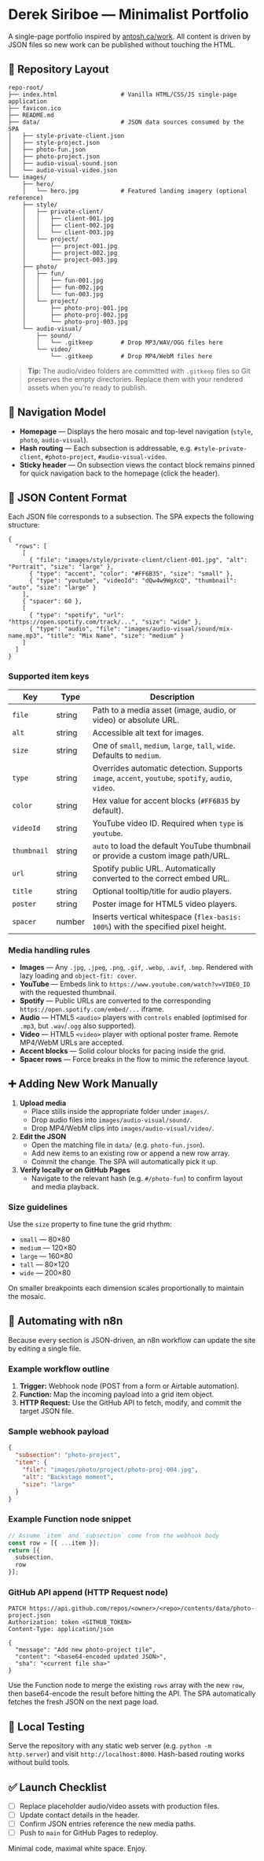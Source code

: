 # Derek Siriboe — Minimalist Portfolio

A single-page portfolio inspired by [antosh.ca/work](https://antosh.ca/work). All content is driven by JSON files so new work can be published without touching the HTML.

## 📁 Repository Layout
```
repo-root/
├── index.html                  # Vanilla HTML/CSS/JS single-page application
├── favicon.ico
├── README.md
├── data/                       # JSON data sources consumed by the SPA
│   ├── style-private-client.json
│   ├── style-project.json
│   ├── photo-fun.json
│   ├── photo-project.json
│   ├── audio-visual-sound.json
│   └── audio-visual-video.json
└── images/
    ├── hero/
    │   └── hero.jpg            # Featured landing imagery (optional reference)
    ├── style/
    │   ├── private-client/
    │   │   ├── client-001.jpg
    │   │   ├── client-002.jpg
    │   │   └── client-003.jpg
    │   └── project/
    │       ├── project-001.jpg
    │       ├── project-002.jpg
    │       └── project-003.jpg
    ├── photo/
    │   ├── fun/
    │   │   ├── fun-001.jpg
    │   │   ├── fun-002.jpg
    │   │   └── fun-003.jpg
    │   └── project/
    │       ├── photo-proj-001.jpg
    │       ├── photo-proj-002.jpg
    │       └── photo-proj-003.jpg
    └── audio-visual/
        ├── sound/
        │   └── .gitkeep        # Drop MP3/WAV/OGG files here
        └── video/
            └── .gitkeep        # Drop MP4/WebM files here
```
> **Tip:** The audio/video folders are committed with `.gitkeep` files so Git preserves the empty directories. Replace them with your rendered assets when you're ready to publish.

## 🧭 Navigation Model
- **Homepage** — Displays the hero mosaic and top-level navigation (`style`, `photo`, `audio-visual`).
- **Hash routing** — Each subsection is addressable, e.g. `#style-private-client`, `#photo-project`, `#audio-visual-video`.
- **Sticky header** — On subsection views the contact block remains pinned for quick navigation back to the homepage (click the header).

## 🧾 JSON Content Format
Each JSON file corresponds to a subsection. The SPA expects the following structure:

```jsonc
{
  "rows": [
    [
      { "file": "images/style/private-client/client-001.jpg", "alt": "Portrait", "size": "large" },
      { "type": "accent", "color": "#FF6B35", "size": "small" },
      { "type": "youtube", "videoId": "dQw4w9WgXcQ", "thumbnail": "auto", "size": "large" }
    ],
    { "spacer": 60 },
    [
      { "type": "spotify", "url": "https://open.spotify.com/track/...", "size": "wide" },
      { "type": "audio", "file": "images/audio-visual/sound/mix-name.mp3", "title": "Mix Name", "size": "medium" }
    ]
  ]
}
```

### Supported item keys
| Key | Type | Description |
| --- | --- | --- |
| `file` | string | Path to a media asset (image, audio, or video) or absolute URL. |
| `alt` | string | Accessible alt text for images. |
| `size` | string | One of `small`, `medium`, `large`, `tall`, `wide`. Defaults to `medium`. |
| `type` | string | Overrides automatic detection. Supports `image`, `accent`, `youtube`, `spotify`, `audio`, `video`. |
| `color` | string | Hex value for accent blocks (`#FF6B35` by default). |
| `videoId` | string | YouTube video ID. Required when `type` is `youtube`. |
| `thumbnail` | string | `auto` to load the default YouTube thumbnail or provide a custom image path/URL. |
| `url` | string | Spotify public URL. Automatically converted to the correct embed URL. |
| `title` | string | Optional tooltip/title for audio players. |
| `poster` | string | Poster image for HTML5 video players. |
| `spacer` | number | Inserts vertical whitespace (`flex-basis: 100%`) with the specified pixel height. |

### Media handling rules
- **Images** — Any `.jpg`, `.jpeg`, `.png`, `.gif`, `.webp`, `.avif`, `.bmp`. Rendered with lazy loading and `object-fit: cover`.
- **YouTube** — Embeds link to `https://www.youtube.com/watch?v=VIDEO_ID` with the requested thumbnail.
- **Spotify** — Public URLs are converted to the corresponding `https://open.spotify.com/embed/...` iframe.
- **Audio** — HTML5 `<audio>` players with `controls` enabled (optimised for `.mp3`, but `.wav`/`.ogg` also supported).
- **Video** — HTML5 `<video>` player with optional poster frame. Remote MP4/WebM URLs are accepted.
- **Accent blocks** — Solid colour blocks for pacing inside the grid.
- **Spacer rows** — Force breaks in the flow to mimic the reference layout.

## ➕ Adding New Work Manually
1. **Upload media**
   - Place stills inside the appropriate folder under `images/`.
   - Drop audio files into `images/audio-visual/sound/`.
   - Drop MP4/WebM clips into `images/audio-visual/video/`.
2. **Edit the JSON**
   - Open the matching file in `data/` (e.g. `photo-fun.json`).
   - Add new items to an existing row or append a new row array.
   - Commit the change. The SPA will automatically pick it up.
3. **Verify locally or on GitHub Pages**
   - Navigate to the relevant hash (e.g. `#/photo-fun`) to confirm layout and media playback.

### Size guidelines
Use the `size` property to fine tune the grid rhythm:
- `small` — 80×80
- `medium` — 120×80
- `large` — 160×80
- `tall` — 80×120
- `wide` — 200×80

On smaller breakpoints each dimension scales proportionally to maintain the mosaic.

## 🤖 Automating with n8n
Because every section is JSON-driven, an n8n workflow can update the site by editing a single file.

### Example workflow outline
1. **Trigger:** Webhook node (POST from a form or Airtable automation).
2. **Function:** Map the incoming payload into a grid item object.
3. **HTTP Request:** Use the GitHub API to fetch, modify, and commit the target JSON file.

### Sample webhook payload
```json
{
  "subsection": "photo-project",
  "item": {
    "file": "images/photo/project/photo-proj-004.jpg",
    "alt": "Backstage moment",
    "size": "large"
  }
}
```

### Example Function node snippet
```javascript
// Assume `item` and `subsection` come from the webhook body
const row = [{ ...item }];
return [{
  subsection,
  row
}];
```

### GitHub API append (HTTP Request node)
```
PATCH https://api.github.com/repos/<owner>/<repo>/contents/data/photo-project.json
Authorization: token <GITHUB_TOKEN>
Content-Type: application/json

{
  "message": "Add new photo-project tile",
  "content": "<base64-encoded updated JSON>",
  "sha": "<current file sha>"
}
```

Use the Function node to merge the existing `rows` array with the new `row`, then base64-encode the result before hitting the API. The SPA automatically fetches the fresh JSON on the next page load.

## 🧪 Local Testing
Serve the repository with any static web server (e.g. `python -m http.server`) and visit `http://localhost:8000`. Hash-based routing works without build tools.

## ✅ Launch Checklist
- [ ] Replace placeholder audio/video assets with production files.
- [ ] Update contact details in the header.
- [ ] Confirm JSON entries reference the new media paths.
- [ ] Push to `main` for GitHub Pages to redeploy.

Minimal code, maximal white space. Enjoy.
